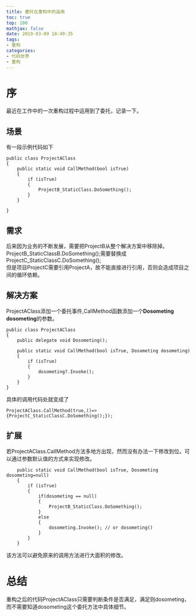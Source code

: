 ```yaml
---
title: 委托在重构中的运用
toc: true
top: 100
mathjax: false
date: 2019-03-09 18:49:35
tags:
- 重构
categories:
- 代码世界
- 重构
---
```

# 序
最近在工作中的一次重构过程中运用到了委托，记录一下。

## 场景
有一段示例代码如下
```
public class ProjectAClass
{
    public static void CallMethod(bool isTrue)
    {
        if (isTrue)
        {
            ProjectB_StaticClass.DoSomething();
        }
    }

}

```
## 需求
后来因为业务的不断发展，需要把ProjectB从整个解决方案中移除掉。   
ProjectB_StaticClassB.DoSomething();需要替换成 ProjectC_StaticClassC.DoSomething();   
但是项目ProjectC需要引用ProjectA，故不能直接进行引用，否则会造成项目之间的循环依赖。  

## 解决方案
ProjectAClass添加一个委托事件,CallMethod函数添加一个**Dosometing dosometing**的参数。
```
public class ProjectAClass
{
    public delegate void Dosometing();

    public static void CallMethod(bool isTrue, Dosometing dosometing)
    {
        if (isTrue)
        {
            dosometing?.Invoke();
        }
    }
}

```
具体的调用代码处就变成了
```
ProjectAClass.CallMethod(true,()=>{ProjectC_StaticClassC.DoSomething();});
```

## 扩展
若ProjectAClass.CallMethod方法多地方出现，然而没有办法一下修改到位。可以通过参数默认值的方式来实现修改。
```
    public static void CallMethod(bool isTrue, Dosometing dosometing=null)
    {
        if (isTrue)
        {
            if(dosometing == null)
            {
                ProjectB_StaticClass.DoSomething();
            }
            else
            {
                dosometing.Invoke(); // or dosometing()
            }         
        }
    }
```
该方法可以避免原来的调用方法进行大面积的修改。

# 总结
重构之后的代码ProjectAClass只需要判断条件是否满足，满足则dosometing，而不需要知道dosometing这个委托方法中具体细节。